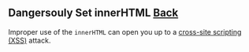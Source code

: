 ## Dangersouly Set innerHTML [Back](./../react.md)

Improper use of the `innerHTML` can open you up to a [cross-site scripting (XSS)](https://en.wikipedia.org/wiki/Cross-site_scripting) attack. 